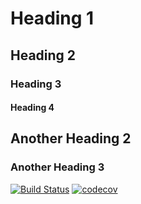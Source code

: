 # Heading 1

## Heading 2

### Heading 3

#### Heading 4

## Another Heading 2

### Another Heading 3



[![Build Status](https://github.com/TheAlgorithms/Julia/workflows/CI/badge.svg)](https://github.com/GervinFung/tenet/actions)
[![codecov](https://codecov.io/gh/TheAlgorithms/Julia/branch/main/graph/badge.svg)](https://app.codecov.io/gh/GervinFung/tenet)